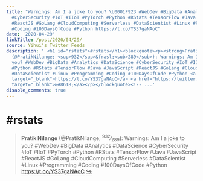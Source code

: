 ```yaml
---
title: "Warnings: Am I a joke to you? \U0001F923 #WebDev #BigData #Analytics #DataScience
  #CyberSecurity #IoT #IIoT #PyTorch #Python #RStats #TensorFlow #Java #JavaScript
  #ReactJS #GoLang #CloudComputing #Serverless #DataScientist #Linux #Programming
  #Coding #100DaysOfCode #Python https://t.co/YS37gaNAoC"
date: '2020-04-29'
linkTitle: /post/2020/04/29/
source: Yihui's Twitter Feeds
description: ' <h1 id="rstats">#rstats</h1><blockquote><p><strong>Pratik Nilange</strong>
  (@PratikNilange; <sup>932</sup>&frasl;<sub>289</sub>): Warnings: Am I a joke to
  you? #WebDev #BigData #Analytics #DataScience #CyberSecurity #IoT #IIoT #PyTorch
  #Python #RStats #TensorFlow #Java #JavaScript #ReactJS #GoLang #CloudComputing #Serverless
  #DataScientist #Linux #Programming #Coding #100DaysOfCode #Python <a href="https://t.co/YS37gaNAoC"
  target="_blank">https://t.co/YS37gaNAoC</a> <a href="https://twitter.com/xieyihui/status/1254982506136211456"
  target="_blank">&#8618;</a></p></blockquote><!-- ...'
disable_comments: true
---
```

 <h1 id="rstats">#rstats</h1><blockquote><p><strong>Pratik Nilange</strong> (@PratikNilange; <sup>932</sup>&frasl;<sub>289</sub>): Warnings: Am I a joke to you? #WebDev #BigData #Analytics #DataScience #CyberSecurity #IoT #IIoT #PyTorch #Python #RStats #TensorFlow #Java #JavaScript #ReactJS #GoLang #CloudComputing #Serverless #DataScientist #Linux #Programming #Coding #100DaysOfCode #Python <a href="https://t.co/YS37gaNAoC" target="_blank">https://t.co/YS37gaNAoC</a> <a href="https://twitter.com/xieyihui/status/1254982506136211456" target="_blank">&#8618;</a></p></blockquote><!-- ...